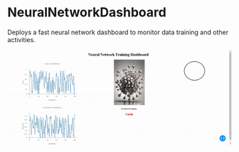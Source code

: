 # NeuralNetworkDashboard
Deploys a fast neural network dashboard to monitor data training and other activities.

![Web clip of sample dashboard](https://github.com/Photon1c/NeuralNetworkDashboard/blob/main/visual/sample.gif)

